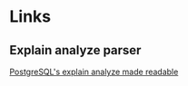 # Links

## Explain analyze parser

[PostgreSQL's explain analyze made readable](https://explain.depesz.com/)

